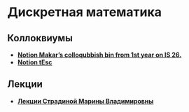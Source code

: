 # Дискретная математика

## Коллоквиумы
- [**Notion Makar’s colloqubbish bin from 1st year on IS 26.**](https://wooded-muscari-02e.notion.site/Makar-s-colloqubbish-bin-from-1st-year-on-IS-26-74edf69ab95a4c5ba89aa0b20228ce5d)
- [**Notion tEsc**](https://www.notion.so/awes0me/DM-cd83743047874f1c921805e1d0cb77dc)

## Лекции
- [**Лекции Страдиной Марины Владимировны**](https://drive.google.com/drive/folders/11hX0RXA3ZuPFNcqtzJxtprtv9p_PlHKm)
